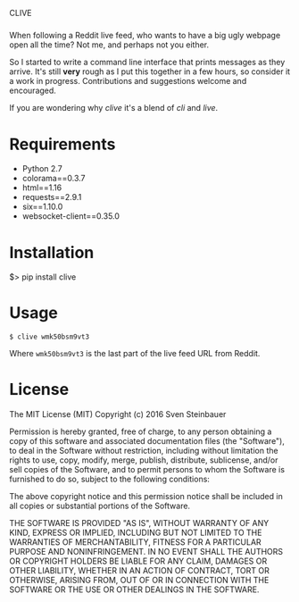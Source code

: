 CLIVE
#####

When following a Reddit live feed, who wants to have a big ugly webpage open
all the time? Not me, and perhaps not you either.

So I started to write a command line interface that prints messages
as they arrive. It's still **very** rough as I put this together in a few
hours, so consider it a work in progress. Contributions and suggestions
welcome and encouraged.

If you are wondering why *clive* it's a  blend of *cli* and *live*.

Requirements
============

* Python 2.7
* colorama==0.3.7
* html==1.16
* requests==2.9.1
* six==1.10.0
* websocket-client==0.35.0

Installation
============

$> pip install clive

Usage
=====

    $ clive wmk50bsm9vt3

Where `wmk50bsm9vt3` is the last part of the live feed URL from Reddit.

License
=======

The MIT License (MIT)
Copyright (c) 2016 Sven Steinbauer

Permission is hereby granted, free of charge, to any person obtaining a copy 
of this software and associated documentation files (the "Software"), to deal 
in the Software without restriction, including without limitation the rights 
to use, copy, modify, merge, publish, distribute, sublicense, and/or sell 
copies of the Software, and to permit persons to whom the Software is 
furnished to do so, subject to the following conditions:

The above copyright notice and this permission notice shall be included in all
copies or substantial portions of the Software.

THE SOFTWARE IS PROVIDED "AS IS", WITHOUT WARRANTY OF ANY KIND, EXPRESS OR
IMPLIED, INCLUDING BUT NOT LIMITED TO THE WARRANTIES OF MERCHANTABILITY, 
FITNESS FOR A PARTICULAR PURPOSE AND NONINFRINGEMENT. IN NO EVENT SHALL THE 
AUTHORS OR COPYRIGHT HOLDERS BE LIABLE FOR ANY CLAIM, DAMAGES OR OTHER 
LIABILITY, WHETHER IN AN ACTION OF CONTRACT, TORT OR OTHERWISE, ARISING FROM,
OUT OF OR IN CONNECTION WITH THE SOFTWARE OR THE USE OR OTHER DEALINGS IN THE 
SOFTWARE.


